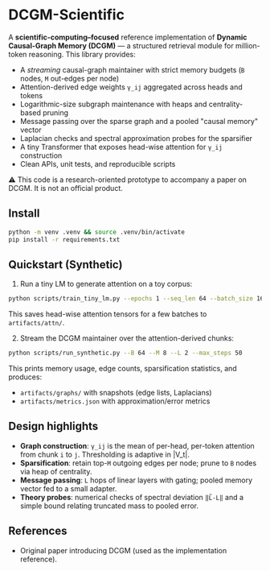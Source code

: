 
# DCGM-Scientific

A **scientific-computing–focused** reference implementation of **Dynamic Causal-Graph Memory (DCGM)** —
a structured retrieval module for million-token reasoning. This library provides:

- A *streaming* causal-graph maintainer with strict memory budgets (`B` nodes, `M` out-edges per node)
- Attention-derived edge weights `γ_ij` aggregated across heads and tokens
- Logarithmic-size subgraph maintenance with heaps and centrality-based pruning
- Message passing over the sparse graph and a pooled "causal memory" vector
- Laplacian checks and spectral approximation probes for the sparsifier
- A tiny Transformer that exposes head-wise attention for `γ_ij` construction
- Clean APIs, unit tests, and reproducible scripts

⚠️ This code is a research-oriented prototype to accompany a paper on DCGM. It is not an official product.

## Install

```bash
python -m venv .venv && source .venv/bin/activate
pip install -r requirements.txt
```

## Quickstart (Synthetic)

1) Run a tiny LM to generate attention on a toy corpus:

```bash
python scripts/train_tiny_lm.py --epochs 1 --seq_len 64 --batch_size 16
```

This saves head-wise attention tensors for a few batches to `artifacts/attn/`.

2) Stream the DCGM maintainer over the attention-derived chunks:

```bash
python scripts/run_synthetic.py --B 64 --M 8 --L 2 --max_steps 50
```

This prints memory usage, edge counts, sparsification statistics, and produces:
- `artifacts/graphs/` with snapshots (edge lists, Laplacians)
- `artifacts/metrics.json` with approximation/error metrics

## Design highlights

- **Graph construction**: `γ_ij` is the mean of per-head, per-token attention from chunk `i` to `j`. Thresholding is adaptive in |V_t|.
- **Sparsification**: retain top-`M` outgoing edges per node; prune to `B` nodes via heap of centrality.
- **Message passing**: `L` hops of linear layers with gating; pooled memory vector fed to a small adapter.
- **Theory probes**: numerical checks of spectral deviation `‖L̃-L‖` and a simple bound relating truncated mass to pooled error.

## References
- Original paper introducing DCGM (used as the implementation reference).
